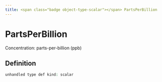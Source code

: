 ```yaml
---
title: <span class="badge object-type-scalar"></span> PartsPerBillion
---
```

# <span class="badge object-type-scalar"></span> PartsPerBillion

Concentration: parts-per-billion (ppb)

## Definition

```php
unhandled type def kind: scalar
```
